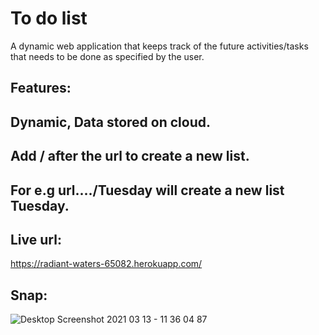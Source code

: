 # To do list

A dynamic web application that keeps track of the future activities/tasks that needs to be done as specified by the user.

## Features:

## Dynamic, Data stored on cloud.
## Add / after the url to create a new list.
## For e.g url..../Tuesday will create a new list Tuesday.

## Live url:
https://radiant-waters-65082.herokuapp.com/

## Snap:

![Desktop Screenshot 2021 03 13 - 11 36 04 87](https://user-images.githubusercontent.com/64950255/111021144-59fbdc80-83f0-11eb-986f-062d85014c9f.png)

